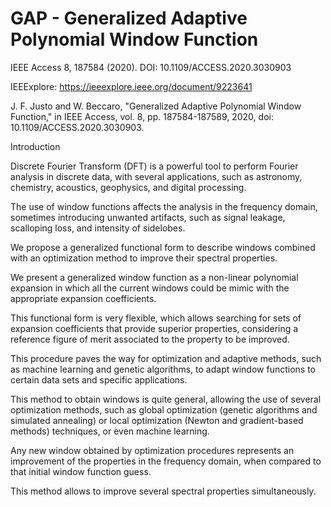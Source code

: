 # GAP - Generalized Adaptive Polynomial Window Function

IEEE Access 8, 187584 (2020).  DOI: 10.1109/ACCESS.2020.3030903

IEEExplore: https://ieeexplore.ieee.org/document/9223641


J. F. Justo and W. Beccaro, "Generalized Adaptive Polynomial Window Function," in IEEE Access, vol. 8, pp. 187584-187589, 2020, doi: 10.1109/ACCESS.2020.3030903.


Introduction

Discrete Fourier Transform (DFT) is a powerful tool to perform Fourier analysis in discrete data, with several applications, such as astronomy, chemistry, acoustics, geophysics, and digital processing.

The use of window functions affects the analysis in the frequency domain, sometimes introducing unwanted artifacts, such as signal leakage, scalloping loss, and intensity of sidelobes.

We propose a generalized functional form to describe windows combined with an optimization method to improve their spectral properties.

We present a generalized window function as a non-linear polynomial expansion in which all the current windows could be mimic with the appropriate expansion coefficients. 

This functional form is very flexible, which allows searching for sets of expansion coefficients that provide superior properties, considering a reference figure of merit associated to the property to be improved. 

This procedure paves the way for optimization and adaptive methods, such as machine learning and genetic algorithms, to adapt window functions to certain data sets and specific applications. 

This method to obtain windows is quite general, allowing the use of several optimization methods, such as global optimization (genetic algorithms and simulated annealing) or local optimization (Newton and gradient-based methods) techniques, or even machine learning.

Any new window obtained by optimization procedures represents an improvement of the properties in the frequency domain, when compared to that initial window function guess.

This method allows to improve several spectral properties simultaneously.
